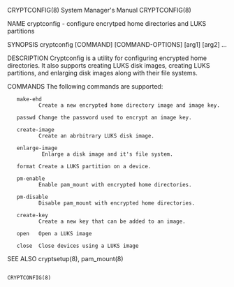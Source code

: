 CRYPTCONFIG(8)                                                                             System Manager's Manual                                                                             CRYPTCONFIG(8)



NAME
       cryptconfig - configure encrytped home directories and LUKS partitions

SYNOPSIS
       cryptconfig [COMMAND] [COMMAND-OPTIONS] [arg1] [arg2] ...

DESCRIPTION
       Cryptconfig is a utility for configuring encrypted home directories.  It also supports creating LUKS disk images, creating LUKS partitions, and enlarging disk images along with their file systems.

COMMANDS
       The following commands are supported:

       make-ehd
              Create a new encrypted home directory image and image key.

       passwd Change the password used to encrypt an image key.

       create-image
              Create an abrbitrary LUKS disk image.

       enlarge-image
               Enlarge a disk image and it's file system.

       format Create a LUKS partition on a device.

       pm-enable
              Enable pam_mount with encrypted home directories.

       pm-disable
              Disable pam_mount with encrypted home directories.

       create-key
              Create a new key that can be added to an image.

       open   Open a LUKS image

       close  Close devices using a LUKS image

SEE ALSO
       cryptsetup(8), pam_mount(8)



                                                                                                                                                                                               CRYPTCONFIG(8)

